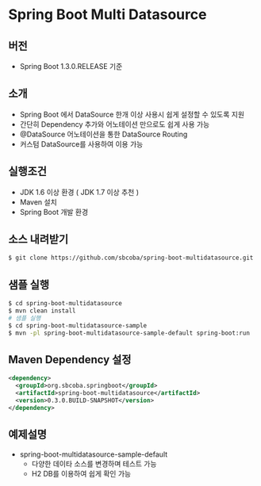 # Spring Boot Multi Datasource 

## 버전
- Spring Boot 1.3.0.RELEASE 기준

## 소개
- Spring Boot 에서 DataSource 한개 이상 사용시 쉽게 설정할 수 있도록 지원    
- 간단히 Dependency 추가와 어노테이션 만으로도 쉽게 사용 가능 
- @DataSource 어노테이션을 통한 DataSource Routing
- 커스텀 DataSource를 사용하여 이용 가능

## 실행조건
- JDK 1.6 이상 환경 ( JDK 1.7 이상 추천 )
- Maven 설치
- Spring Boot 개발 환경

## 소스 내려받기
```sh
$ git clone https://github.com/sbcoba/spring-boot-multidatasource.git
```

## 샘플 실행
```sh
$ cd spring-boot-multidatasource
$ mvn clean install
# 샘플 실행
$ cd spring-boot-multidatasource-sample
$ mvn -pl spring-boot-multidatasource-sample-default spring-boot:run
```

## Maven Dependency 설정
```xml
<dependency>
  <groupId>org.sbcoba.springboot</groupId>
  <artifactId>spring-boot-multidatasource</artifactId>
  <version>0.3.0.BUILD-SNAPSHOT</version>
</dependency>
```

## 예제설명
- spring-boot-multidatasource-sample-default
	- 다양한 데이타 소스를 변경하며 테스트 가능 
	- H2 DB를 이용하여 쉽게 확인 가능
